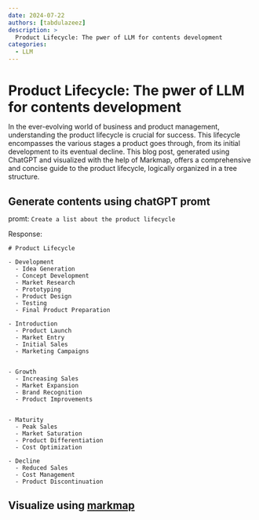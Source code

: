 ```yaml
---
date: 2024-07-22
authors: [tabdulazeez]
description: >
  Product Lifecycle: The pwer of LLM for contents development 
categories:
  - LLM
---
```


#  Product Lifecycle: The pwer of LLM for contents development 
In the ever-evolving world of business and product management, understanding the product lifecycle is crucial for success. This lifecycle encompasses the various stages a product goes through, from its initial development to its eventual decline. This blog post, generated using ChatGPT and visualized with the help of Markmap, offers a comprehensive and concise guide to the product lifecycle, logically organized in a tree structure.
<!-- more -->
## Generate contents using chatGPT promt
promt: `Create a list about the product lifecycle`

Response: 
```
# Product Lifecycle

- Development
  - Idea Generation
  - Concept Development
  - Market Research
  - Prototyping
  - Product Design
  - Testing
  - Final Product Preparation
  
- Introduction
  - Product Launch
  - Market Entry
  - Initial Sales
  - Marketing Campaigns
  
   
- Growth
  - Increasing Sales
  - Market Expansion
  - Brand Recognition
  - Product Improvements
  
   
- Maturity
  - Peak Sales
  - Market Saturation
  - Product Differentiation
  - Cost Optimization
  
- Decline
  - Reduced Sales
  - Cost Management
  - Product Discontinuation
```

## Visualize using  [markmap](https://markmap.js.org/repl)
<!DOCTYPE html>
<html>
<head>
<meta charset="UTF-8">
<meta name="viewport" content="width=device-width, initial-scale=1.0">
<meta http-equiv="X-UA-Compatible" content="ie=edge">
<title>Markmap</title>
<style>
* {
  margin: 0;
  padding: 0;
}
#mindmap {
  display: block;
  width: 100vw;
  height: 100vh;
}
</style>
<link rel="stylesheet" href="https://cdn.jsdelivr.net/npm/markmap-toolbar@0.17.0/dist/style.css">
</head>
<body>
<svg id="mindmap"></svg>
<script src="https://cdn.jsdelivr.net/npm/d3@7.8.5/dist/d3.min.js"></script><script src="https://cdn.jsdelivr.net/npm/markmap-view@0.17.0/dist/browser/index.js"></script><script src="https://cdn.jsdelivr.net/npm/markmap-toolbar@0.17.0/dist/index.js"></script><script>(()=>{setTimeout(()=>{const{markmap:O,mm:h}=window,M=new O.Toolbar;M.attach(h);const re=M.render();re.setAttribute("style","position:absolute;bottom:20px;right:20px"),document.body.append(re)})})()</script><script>((i,L,f,o)=>{const w=i();window.mm=w.Markmap.create("svg#mindmap",(L||w.deriveOptions)(o),f)})(()=>window.markmap,null,{"content":"Product Lifecycle","children":[{"content":"\n<p data-lines=\"2,3\">Development</p>","children":[{"content":"Idea Generation","children":[],"payload":{"lines":"3,4"}},{"content":"Concept Development","children":[],"payload":{"lines":"4,5"}},{"content":"Market Research","children":[],"payload":{"lines":"5,6"}},{"content":"Prototyping","children":[],"payload":{"lines":"6,7"}},{"content":"Product Design","children":[],"payload":{"lines":"7,8"}},{"content":"Testing","children":[],"payload":{"lines":"8,9"}},{"content":"Final Product Preparation","children":[],"payload":{"lines":"9,11"}}],"payload":{"lines":"2,11"}},{"content":"\n<p data-lines=\"11,12\">Introduction</p>","children":[{"content":"Product Launch","children":[],"payload":{"lines":"12,13"}},{"content":"Market Entry","children":[],"payload":{"lines":"13,14"}},{"content":"Initial Sales","children":[],"payload":{"lines":"14,15"}},{"content":"Marketing Campaigns","children":[],"payload":{"lines":"15,18"}}],"payload":{"lines":"11,18"}},{"content":"\n<p data-lines=\"18,19\">Growth</p>","children":[{"content":"Increasing Sales","children":[],"payload":{"lines":"19,20"}},{"content":"Market Expansion","children":[],"payload":{"lines":"20,21"}},{"content":"Brand Recognition","children":[],"payload":{"lines":"21,22"}},{"content":"Product Improvements","children":[],"payload":{"lines":"22,25"}}],"payload":{"lines":"18,25"}},{"content":"\n<p data-lines=\"25,26\">Maturity</p>","children":[{"content":"Peak Sales","children":[],"payload":{"lines":"26,27"}},{"content":"Market Saturation","children":[],"payload":{"lines":"27,28"}},{"content":"Product Differentiation","children":[],"payload":{"lines":"28,29"}},{"content":"Cost Optimization","children":[],"payload":{"lines":"29,31"}}],"payload":{"lines":"25,31"}},{"content":"\n<p data-lines=\"31,32\">Decline</p>","children":[{"content":"Reduced Sales","children":[],"payload":{"lines":"32,33"}},{"content":"Cost Management","children":[],"payload":{"lines":"33,34"}},{"content":"Product Discontinuation","children":[],"payload":{"lines":"34,41"}}],"payload":{"lines":"31,41"}}],"payload":{"lines":"0,1"}},null)</script>
</body>
</html>
